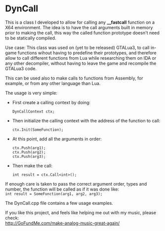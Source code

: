 # DynCall

This is a class I developed to allow for calling any __\_\_fastcall__ function on a X64 environment.
The idea is to have the call arguments built in memory prior to making the call, this way the called function prototype doesn't need to be statically compiled.

Use case: This class was used on (yet to be released) GTALua3, to call in-game functions wihout having to predefine their prototypes, and therefore allow to call different functions from Lua while researching them on IDA or any other decompiler, without having to leave the game and recompile the GTALua3 code.

This can be used also to make calls to functions from Assembly, for example, or from any other language than Lua.

The usage is very simple:
* First create a calling context by doing:<br>
    ```
    DynCallContext ctx;
* Then initialize the calling context with the address of the function to call:<br>
    ```
    ctx.Init(SomeFunction);
* At this point, add all the arguments in order:<br>
    ```
    ctx.Push(arg1);
    ctx.Push(arg2);
    ctx.Push(arg3);
* Then make the call:<br>
    ```
    int result = ctx.Call<int>();
If enough care is taken to pass the correct argument order, types and number, the function will be called as if it was done like:<br>
    ```
    int result = SomeFunction(arg1, arg2, arg3);
    ```

The DynCall.cpp file contains a few usage examples.

If you like this project, and feels like helping me out with my music, please check:<br>
http://GoFundMe.com/make-analog-music-great-again/

